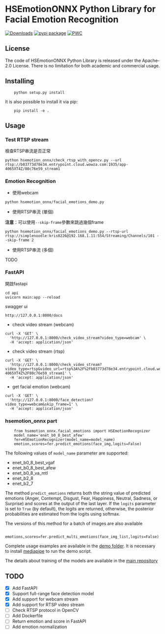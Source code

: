 # HSEmotionONNX Python Library for Facial Emotion Recognition
[![Downloads](https://static.pepy.tech/personalized-badge/hsemotion_onnx?period=total&units=international_system&left_color=grey&right_color=blue&left_text=pip%20installs)](https://pepy.tech/project/hsemotion_onnx)
[![pypi package](https://img.shields.io/badge/version-v0.3.1-blue)](https://pypi.org/project/hsemotion_onnx)
[![PWC](https://img.shields.io/endpoint.svg?url=https://paperswithcode.com/badge/classifying-emotions-and-engagement-in-online/facial-expression-recognition-on-affectnet)](https://paperswithcode.com/sota/facial-expression-recognition-on-affectnet?p=classifying-emotions-and-engagement-in-online)

## License

The code of HSEmotionONNX Python Library is released under the Apache-2.0 License. There is no limitation for both academic and commercial usage.

## Installing

```
    python setup.py install
```

It is also possible to install it via pip:
```
    pip install -e .
```

## Usage

### Test RTSP stream

檢查RTSP串流是否正常

```
python hsemotion_onnx/check_rtsp_with_opencv.py --url rtsp://b03773d78e34.entrypoint.cloud.wowza.com:1935/app-4065XT4Z/80c76e59_stream1

```

### Emotion Recognition

- 使用webcam

```
python hsemotion_onnx/facial_emotions_demo.py
```

- 使用RTSP串流 (單個)

**注意**：可以使用`--skip-frame`參數來跳過幾個frame

```
python hsemotion_onnx/facial_emotions_demo.py --rtsp-url rtsp://simplenoodle:kris0226@192.168.1.11:554/Streaming/Channels/101 --skip-frame 2
```

- 使用RTSP串流 (多個)

TODO

### FastAPI

開啟fastapi

```
cd api
uvicorn main:app --reload
```

swagger ui

```
http://127.0.0.1:8000/docs
```

- check video stream (webcam)

```
curl -X 'GET' \
  'http://127.0.0.1:8000/check_video_stream?video_type=webcam' \
  -H 'accept: application/json'
```


- check video stream (rtsp)

```
curl -X 'GET' \
  'http://127.0.0.1:8000/check_video_stream?video_type=rtsp&video_url=rtsp%3A%2F%2Fb03773d78e34.entrypoint.cloud.wowza.com%3A1935%2Fapp-4065XT4Z%2F80c76e59_stream1' \
  -H 'accept: application/json'
```

- get facial emotion (webcam)

```
curl -X 'GET' \
  'http://127.0.0.1:8000/face_detection?video_type=webcam&skip_frame=1' \
  -H 'accept: application/json'
```


### hsemotion_onnx part

```
    from hsemotion_onnx.facial_emotions import HSEmotionRecognizer
    model_name='enet_b0_8_best_afew'
    fer=HSEmotionRecognizer(model_name=model_name)
    emotion,scores=fer.predict_emotions(face_img,logits=False)
```

The following values of `model_name` parameter are supported:
- enet_b0_8_best_vgaf
- enet_b0_8_best_afew
- enet_b0_8_va_mtl
- enet_b2_8
- enet_b2_7

The method `predict_emotions` returns both the string value of predicted emotions (Anger, Contempt, Disgust, Fear, Happiness, Neutral, Sadness, or Surprise) and scores at the output of the last layer. 
If the `logits` parameter is set to `True` (by default), the logits are returned, otherwise, the posterior probabilities are estimated from the logits using softmax.


The versions of this method for a batch of images are also available
```
    emotions,scores=fer.predict_multi_emotions(face_img_list,logits=False)
```

Complete usage examples are available in the [demo folder](demo). It is necessary to install [mediapipe](https://google.github.io/mediapipe/) to run the demo script.

The details about training of the models are available in the [main repository](https://github.com/HSE-asavchenko/face-emotion-recognition)


## TODO

- [x] Add FastAPI
- [x] Support full-range face detection model
- [x] Add support for webcam stream
- [x] Add support for RTSP video stream
- [ ] Check RTSP protocol in OpenCV 
- [ ] Add Dockerfile
- [ ] Return emotion and score in FastAPI
- [ ] Add emotion normalization

